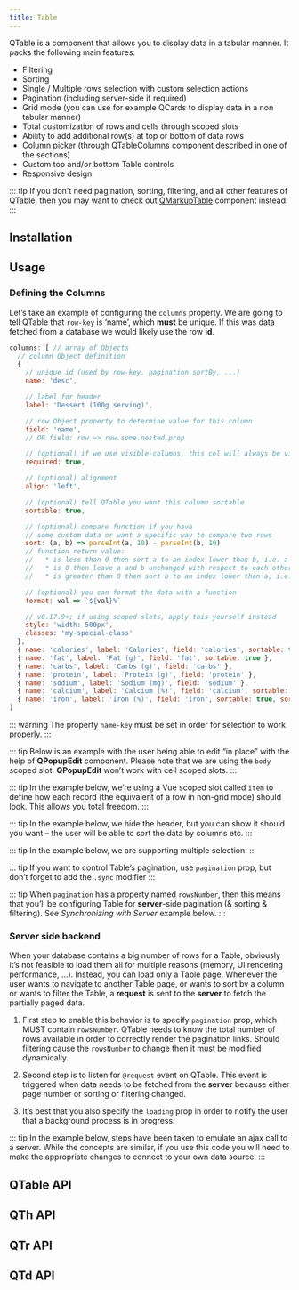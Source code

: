 ```yaml
---
title: Table
---
```


QTable is a component that allows you to display data in a tabular manner. It packs the following main features:
  * Filtering
  * Sorting
  * Single / Multiple rows selection with custom selection actions
  * Pagination (including server-side if required)
  * Grid mode (you can use for example QCards to display data in a non tabular manner)
  * Total customization of rows and cells through scoped slots
  * Ability to add additional row(s) at top or bottom of data rows
  * Column picker (through QTableColumns component described in one of the sections)
  * Custom top and/or bottom Table controls
  * Responsive design

::: tip
If you don't need pagination, sorting, filtering, and all other features of QTable, then you may want to check out [QMarkupTable](/vue-components/markup-table) component instead.
:::

## Installation
<doc-installation :components="['QTable', 'QTh', 'QTr', 'QTd']" />

## Usage

### Defining the Columns

Let’s take an example of configuring the `columns` property. We are going to tell QTable that `row-key` is ‘name’, which **must** be unique. If this was data fetched from a database we would likely use the row **id**.

```js
columns: [ // array of Objects
  // column Object definition
  {
    // unique id (used by row-key, pagination.sortBy, ...)
    name: 'desc',

    // label for header
    label: 'Dessert (100g serving)',

    // row Object property to determine value for this column
    field: 'name',
    // OR field: row => row.some.nested.prop

    // (optional) if we use visible-columns, this col will always be visible
    required: true,

    // (optional) alignment
    align: 'left',

    // (optional) tell QTable you want this column sortable
    sortable: true,

    // (optional) compare function if you have
    // some custom data or want a specific way to compare two rows
    sort: (a, b) => parseInt(a, 10) - parseInt(b, 10)
    // function return value:
    //   * is less than 0 then sort a to an index lower than b, i.e. a comes first
    //   * is 0 then leave a and b unchanged with respect to each other, but sorted with respect to all different elements
    //   * is greater than 0 then sort b to an index lower than a, i.e. b comes first

    // (optional) you can format the data with a function
    format: val => `${val}%`

    // v0.17.9+; if using scoped slots, apply this yourself instead
    style: 'width: 500px',
    classes: 'my-special-class'
  },
  { name: 'calories', label: 'Calories', field: 'calories', sortable: true },
  { name: 'fat', label: 'Fat (g)', field: 'fat', sortable: true },
  { name: 'carbs', label: 'Carbs (g)', field: 'carbs' },
  { name: 'protein', label: 'Protein (g)', field: 'protein' },
  { name: 'sodium', label: 'Sodium (mg)', field: 'sodium' },
  { name: 'calcium', label: 'Calcium (%)', field: 'calcium', sortable: true, sort: (a, b) => parseInt(a, 10) - parseInt(b, 10) },
  { name: 'iron', label: 'Iron (%)', field: 'iron', sortable: true, sort: (a, b) => parseInt(a, 10) - parseInt(b, 10) }
]
```

<doc-example title="Basic" file="QTable/Basic" />

<doc-example title="Dark" file="QTable/Dark" dark />

<doc-example title="Dense and Separators" file="QTable/Separators" />

<doc-example title="Custom Column" file="QTable/CustomColumn" />

<doc-example title="No Header/Footer" file="QTable/NoHeaderFooter" />

::: warning
The property `name-key` must be set in order for selection to work properly.
:::

<doc-example title="Single Selection" file="QTable/SingleSelection" />

<doc-example title="Multiple Selection and Custom Selected Rows Label" file="QTable/MultipleSelection" />

<doc-example title="Visible Columns, Custom Top and Fullscreen" file="QTable/VisibleColumns" />

::: tip
Below is an example with the user being able to edit “in place” with the help of **QPopupEdit** component. Please note that we are using the `body` scoped slot. **QPopupEdit** won’t work with cell scoped slots.
:::

<doc-example title="Popup Editing" file="QTable/PopupEditing" />

::: tip
In the example below, we’re using a Vue scoped slot called `item` to define how each record (the equivalent of a row in non-grid mode) should look. This allows you total freedom.
:::

::: tip
In the example below, we hide the header, but you can show it should you want – the user will be able to sort the data by columns etc.
:::

::: tip
In the example below, we are supporting multiple selection.
:::

<doc-example title="Grid Style with Selection and Search (Filter)" file="QTable/GridStyle" />

<doc-example title="Expanded Row and Custom Selector" file="QTable/ExpandedRow" />

<doc-example title="Before/After Slots (header/footer)" file="QTable/BeforeAfterHeaderFooter" />

::: tip
If you want to control Table’s pagination, use `pagination` prop, but don’t forget to add the `.sync` modifier
:::

::: tip
When `pagination` has a property named `rowsNumber`, then this means that you’ll be configuring Table for **server**-side pagination (& sorting & filtering). See *Synchronizing with Server* example below.
:::

<doc-example title="Pagination with Initial Sort and Rows per Page" file="QTable/Pagination" />

<doc-example title="Loading" file="QTable/Loading" />

<doc-example title="Custom Top with Add/Remove Row" file="QTable/CustomTop" />

<doc-example title="Custom Sorting" file="QTable/CustomSorting" />

### Server side backend

When your database contains a big number of rows for a Table, obviously it’s not feasible to load them all for multiple reasons (memory, UI rendering performance, …). Instead, you can load only a Table page. Whenever the user wants to navigate to another Table page, or wants to sort by a column or wants to filter the Table, a **request** is sent to the **server** to fetch the partially paged data.

1. First step to enable this behavior is to specify `pagination` prop, which MUST contain `rowsNumber`. QTable needs to know the total number of rows available in order to correctly render the pagination links. Should filtering cause the `rowsNumber` to change then it must be modified dynamically.

2. Second step is to listen for `@request` event on QTable. This event is triggered when data needs to be fetched from the **server** because either page number or sorting or filtering changed.

3. It’s best that you also specify the `loading` prop in order to notify the user that a background process is in progress.

::: tip
In the example below, steps have been taken to emulate an ajax call to a server. While the concepts are similar, if you use this code you will need to make the appropriate changes to connect to your own data source.
:::

<doc-example title="Synchronizing with Server" file="QTable/Synchronizing" />

## QTable API
<doc-api file="QTable" />

## QTh API
<doc-api file="QTh" />

## QTr API
<doc-api file="QTr" />

## QTd API
<doc-api file="QTd" />
